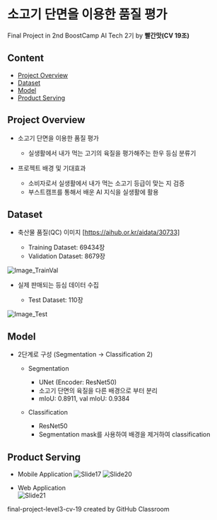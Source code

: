 # 소고기 단면을 이용한 품질 평가
Final Project in 2nd BoostCamp AI Tech 2기 by **빨간맛(CV 19조)**

## Content
- [Project Overview](#Project-Overview)
- [Dataset](#Dataset)
- [Model](#Model)
- [Product Serving](#Product-Serving)


## Project Overview
-  소고기 단면을 이용한 품질 평가

	- 실생활에서 내가 먹는 고기의 육질을 평가해주는 한우 등심 분류기

-  프로젝트 배경 및 기대효과

	- 소비자로서 실생활에서 내가 먹는 소고기 등급이 맞는 지 검증
	- 부스트캠프를 통해서 배운 AI 지식을 실생활에 활용


## Dataset
-  축산물 품질(QC) 이미지 [https://aihub.or.kr/aidata/30733]

	- Training Dataset: 69434장 
	- Validation Dataset: 8679장

![Image_TrainVal](https://user-images.githubusercontent.com/4301916/147234012-482f65f3-ea5f-411a-a177-b489c632e77c.jpg)

 
-  실제 판매되는 등심 데이터 수집 

	- Test Dataset: 110장 

![Image_Test](https://user-images.githubusercontent.com/4301916/147234479-834a246e-61a0-4cc1-94a0-4da794ad3f44.jpg)


## Model
-  2단계로 구성 (Segmentation -> Classification 2)

	-  Segmentation
  
		- UNet (Encoder: ResNet50)
		- 소고기 단면의 육질을 다른 배경으로 부터 분리 
		- mIoU: 0.8911, val mIoU: 0.9384 

	-  Classification   

		- ResNet50
		- Segmentation mask를 사용하여 배경을 제거하여 classification


## Product Serving
-  Mobile Application
![Slide17](https://user-images.githubusercontent.com/4301916/147235398-abd09838-8de0-486f-ba47-dc18ace445a1.jpg)
![Slide20](https://user-images.githubusercontent.com/4301916/147235450-21ea19bc-75e1-4e01-aaf6-340911114348.jpg)
   
-  Web Application   
![Slide21](https://user-images.githubusercontent.com/4301916/147235460-e3d58c2e-1df4-413d-8e02-b0080d0e2551.jpg)


final-project-level3-cv-19 created by GitHub Classroom
